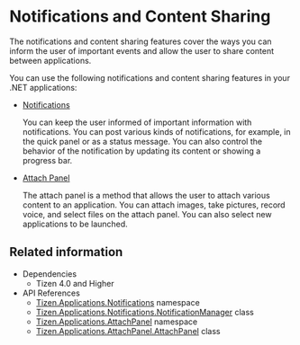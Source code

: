 # Notifications and Content Sharing


The notifications and content sharing features cover the ways you can inform the user of important events and allow the user to share content between applications.

You can use the following notifications and content sharing features in your .NET applications:

-   [Notifications](noti.md)

    You can keep the user informed of important information with notifications. You can post various kinds of notifications, for example, in the quick panel or as a status message. You can also control the behavior of the notification by updating its content or showing a progress bar.

-   [Attach Panel](attach-panel.md)

    The attach panel is a method that allows the user to attach various content to an application. You can attach images, take pictures, record voice, and select files on the attach panel. You can also select new applications to be launched.


## Related information
- Dependencies
  - Tizen 4.0 and Higher
- API References
  - [Tizen.Applications.Notifications](/application/dotnet/api/TizenFX/latest/api/Tizen.Applications.Notifications) namespace
  - [Tizen.Applications.Notifications.NotificationManager](/application/dotnet/api/TizenFX/latest/api/Tizen.Applications.Notifications.NotificationManager) class
  - [Tizen.Applications.AttachPanel](/application/dotnet/api/TizenFX/latest/api/Tizen.Applications.AttachPanel) namespace
  - [Tizen.Applications.AttachPanel.AttachPanel](/application/dotnet/api/TizenFX/latest/api/Tizen.Applications.AttachPanel.AttachPanel) class
